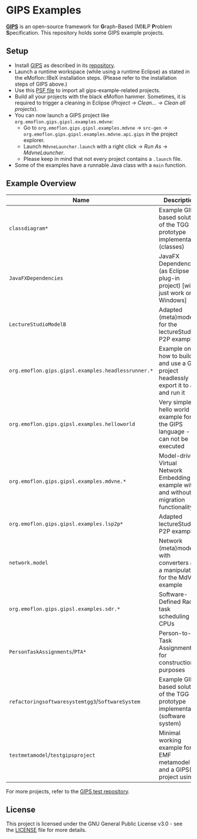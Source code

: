 # GIPS Examples

[**GIPS**](https://github.com/Echtzeitsysteme/gips) is an open-source framework for **G**raph-Based (M)**I**LP **P**roblem **S**pecification.
This repository holds some GIPS example projects.


## Setup

* Install [GIPS](https://github.com/Echtzeitsysteme/gips) as described in its [repository](https://github.com/Echtzeitsysteme/gips).
* Launch a runtime workspace (while using a runtime Eclipse) as stated in the eMoflon::IBeX installation steps. (Please refer to the installation steps of GIPS above.)
* Use this [PSF file](https://raw.githubusercontent.com/Echtzeitsysteme/gips-examples/main/projectSet.psf) to import all gips-example-related projects.
* Build all your projects with the black eMoflon hammer. Sometimes, it is required to trigger a cleaning in Eclipse (*Project -> Clean... -> Clean all projects*).
* You can now launch a GIPS project like `org.emoflon.gips.gipsl.examples.mdvne`:
    * Go to `org.emoflon.gips.gipsl.examples.mdvne` -> `src-gen` -> `org.emoflon.gips.gipsl.examples.mdvne.api.gips` in the project explorer.
    * Launch `MdvneLauncher.launch` with a right click -> _Run As_ -> _MdvneLauncher_.
    * Please keep in mind that not every project contains a `.launch` file.
* Some of the examples have a runnable Java class with a `main` function.


## Example Overview

| **Name**                                           | **Description**                                                                         |
| -------------------------------------------------- | --------------------------------------------------------------------------------------- |
| `classdiagram*`                                    | Example GIPS-based solution of the TGG 3.0 prototype implementation (classes)           |
| `JavaFXDependencies`                               | JavaFX Dependencies (as Eclipse plug-in project) [will just work on Windows]            |
| `LectureStudioModelB`                              | Adapted (meta)model for the lectureStudio P2P example                                   |
| `org.emoflon.gips.gipsl.examples.headlessrunner.*` | Example on how to build and use a GIPS project headlessly - export it to JAR and run it |
| `org.emoflon.gips.gipsl.examples.helloworld`       | Very simple hello world example for the GIPS language - can not be executed             | 
| `org.emoflon.gips.gipsl.examples.mdvne.*`          | Model-driven Virtual Network Embedding example with and without migration functionality |
| `org.emoflon.gips.gipsl.examples.lsp2p*`           | Adapted lectureStudio P2P example                                                       |
| `network.model`                                    | Network (meta)model with converters and a manipulator for the MdVNE example             |
| `org.emoflon.gips.gipsl.examples.sdr.*`            | Software-Defined Radio task scheduling on CPUs                                          |
| `PersonTaskAssignments`/`PTA*`                     | Person-to-Task Assignments for construction purposes                                    |
| `refactoringsoftwaresystemtgg3`/`SoftwareSystem`   | Example GIPS-based solution of the TGG 3.0 prototype implementation (software system)   |
| `testmetamodel`/`testgipsproject`                  | Minimal working example for an EMF metamodel and a GIPS(L) project using it             |

For more projects, refer to the [GIPS test repository](https://github.com/Echtzeitsysteme/gips-tests).


## License

This project is licensed under the GNU General Public License v3.0 - see the [LICENSE](LICENSE) file for more details.
